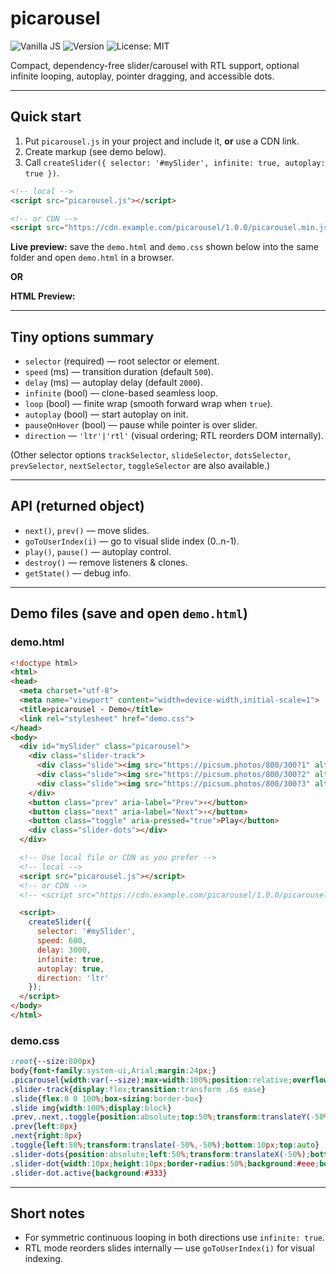 # picarousel

![Vanilla JS](https://img.shields.io/badge/vanilla-JS-yellow.svg) ![Version](https://img.shields.io/badge/version-1.0.0-blue.svg) ![License: MIT](https://img.shields.io/badge/license-MIT-green.svg)

Compact, dependency-free slider/carousel with RTL support, optional infinite looping, autoplay, pointer dragging, and accessible dots.

---

## Quick start

1. Put `picarousel.js` in your project and include it, **or** use a CDN link.
2. Create markup (see demo below).
3. Call `createSlider({ selector: '#mySlider', infinite: true, autoplay: true })`.

```html
<!-- local -->
<script src="picarousel.js"></script>

<!-- or CDN -->
<script src="https://cdn.example.com/picarousel/1.0.0/picarousel.min.js"></script>
```

**Live preview:** save the `demo.html` and `demo.css` shown below into the same folder and open `demo.html` in a browser.

**OR**

**HTML Preview:**

---

## Tiny options summary

* `selector` (required) — root selector or element.
* `speed` (ms) — transition duration (default `500`).
* `delay` (ms) — autoplay delay (default `2000`).
* `infinite` (bool) — clone-based seamless loop.
* `loop` (bool) — finite wrap (smooth forward wrap when `true`).
* `autoplay` (bool) — start autoplay on init.
* `pauseOnHover` (bool) — pause while pointer is over slider.
* `direction` — `'ltr'|'rtl'` (visual ordering; RTL reorders DOM internally).

(Other selector options `trackSelector`, `slideSelector`, `dotsSelector`, `prevSelector`, `nextSelector`, `toggleSelector` are also available.)

---

## API (returned object)

* `next()`, `prev()` — move slides.
* `goToUserIndex(i)` — go to visual slide index (0..n-1).
* `play()`, `pause()` — autoplay control.
* `destroy()` — remove listeners & clones.
* `getState()` — debug info.

---

## Demo files (save and open `demo.html`)


### demo.html

```html
<!doctype html>
<html>
<head>
  <meta charset="utf-8">
  <meta name="viewport" content="width=device-width,initial-scale=1">
  <title>picarousel - Demo</title>
  <link rel="stylesheet" href="demo.css">
</head>
<body>
  <div id="mySlider" class="picarousel">
    <div class="slider-track">
      <div class="slide"><img src="https://picsum.photos/800/300?1" alt="1"></div>
      <div class="slide"><img src="https://picsum.photos/800/300?2" alt="2"></div>
      <div class="slide"><img src="https://picsum.photos/800/300?3" alt="3"></div>
    </div>
    <button class="prev" aria-label="Prev">‹</button>
    <button class="next" aria-label="Next">›</button>
    <button class="toggle" aria-pressed="true">Play</button>
    <div class="slider-dots"></div>
  </div>

  <!-- Use local file or CDN as you prefer -->
  <!-- local -->
  <script src="picarousel.js"></script>
  <!-- or CDN -->
  <!-- <script src="https://cdn.example.com/picarousel/1.0.0/picarousel.min.js"></script> -->

  <script>
    createSlider({
      selector: '#mySlider',
      speed: 600,
      delay: 3000,
      infinite: true,
      autoplay: true,
      direction: 'ltr'
    });
  </script>
</body>
</html>
```

### demo.css

```css
:root{--size:800px}
body{font-family:system-ui,Arial;margin:24px;}
.picarousel{width:var(--size);max-width:100%;position:relative;overflow:hidden}
.slider-track{display:flex;transition:transform .6s ease}
.slide{flex:0 0 100%;box-sizing:border-box}
.slide img{width:100%;display:block}
.prev,.next,.toggle{position:absolute;top:50%;transform:translateY(-50%);background:#fff;border:1px solid #ddd;padding:8px;border-radius:6px;cursor:pointer}
.prev{left:8px}
.next{right:8px}
.toggle{left:50%;transform:translate(-50%,-50%);bottom:10px;top:auto}
.slider-dots{position:absolute;left:50%;transform:translateX(-50%);bottom:14px;display:flex;gap:6px}
.slider-dot{width:10px;height:10px;border-radius:50%;background:#eee;border:none}
.slider-dot.active{background:#333}
```

---

## Short notes

* For symmetric continuous looping in both directions use `infinite: true`.
* RTL mode reorders slides internally — use `goToUserIndex(i)` for visual indexing.

